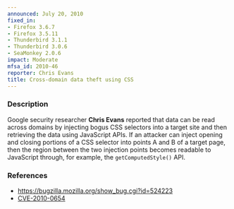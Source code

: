 ```yaml
---
announced: July 20, 2010
fixed_in:
- Firefox 3.6.7
- Firefox 3.5.11
- Thunderbird 3.1.1
- Thunderbird 3.0.6
- SeaMonkey 2.0.6
impact: Moderate
mfsa_id: 2010-46
reporter: Chris Evans
title: Cross-domain data theft using CSS
---
```


<h3>Description</h3>

<p>Google security researcher <strong>Chris Evans</strong> reported
that data can be read across domains by injecting bogus CSS selectors
into a target site and then retrieving the data using JavaScript APIs.
If an attacker can inject opening and closing portions of a CSS
selector into points A and B of a target page, then the region between
the two injection points becomes readable to JavaScript through, for
example, the <code>getComputedStyle()</code> API.</p>

<h3>References</h3>

<ul>
  <li><a href="https://bugzilla.mozilla.org/show_bug.cgi?id=524223">https://bugzilla.mozilla.org/show_bug.cgi?id=524223</a></li>
  <li><a class="ex-ref" href="http://cve.mitre.org/cgi-bin/cvename.cgi?name=CVE-2010-0654">CVE-2010-0654</a></li>
</ul>





